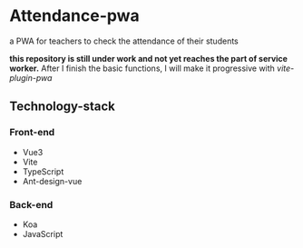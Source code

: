 # Attendance-pwa
a PWA for teachers to check the attendance of their students

**this repository is still under work and not yet reaches the part of service worker.**
After I finish the basic functions, I will make it progressive with *vite-plugin-pwa*

## Technology-stack
### Front-end
+ Vue3
+ Vite
+ TypeScript
+ Ant-design-vue

### Back-end
+ Koa
+ JavaScript
